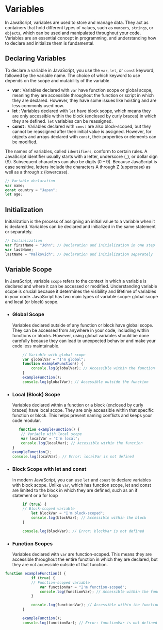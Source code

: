 # Variables

In JavaScript, variables are used to store and manage data. They act as containers that hold different types of values, such as `numbers`, `strings`, or `objects`, which can be used and manipulated throughout your code. Variables are an essential concept in programming, and understanding how to declare and initialize them is fundamental.

## Declaring Variables

To declare a variable in JavaScript, you use the `var`, `let`, or `const` keyword, followed by the variable name. The choice of which keyword to use depends on the scope and mutability of the variable.

- **var** : Variables declared with `var` have function scope or global scope, meaning they are accessible throughout the function or script in which they are declared. However, they have some issues like hoisting and are less commonly used now.
- **let** : Variables declared with `let` have block scope, which means they are only accessible within the block (enclosed by curly braces) in which they are defined. `let` variables can be reassigned.
- **const** : Variables declared with `const` are also block-scoped, but they cannot be reassigned after their initial value is assigned. However, for objects and arrays declared with `const`, their properties or elements can be modified.
 
The names of variables, called `identifiers`, conform to certain rules. A JavaScript identifier usually starts with a letter, underscore (_), or dollar sign ($). Subsequent characters can also be digits (0 – 9). Because JavaScript is case sensitive, letters include the characters A through Z (uppercase) as well as a through z (lowercase).

```javascript
// Variable declaration
var name; 
const country = "Japan";
let age;
```
## Initialization

Initialization is the process of assigning an initial value to a variable when it is declared. Variables can be declared and initialized in the same statement or separately.

```javascript
// Initialization
var firstName = "John"; // Declaration and initialization in one step
var lastName;
lastName = "Malkovich"; // Declaration and initialization separately
```

## Variable Scope

In JavaScript, variable `scope` refers to the context in which a variable is declared and where it can be accessed or modified. Understanding variable scope is crucial because it determines the visibility and lifetime of variables in your code. JavaScript has two main types of variable scope: global scope and local (or block) scope.

- ### Global Scope
  Variables declared outside of any function or block have global scope. They can be accessed from anywhere in your code, including within functions or blocks. However, using global variables should be done          carefully because they can lead to unexpected behavior and make your code less maintainable.
    
```javascript
        // Variable with global scope
        var globalVar = "I'm global";
        function exampleFunction() {
            console.log(globalVar); // Accessible within the function
        }
        exampleFunction();
        console.log(globalVar); // Accessible outside the function
```
 
   - ### Local (Block) Scope
     Variables declared within a function or a block (enclosed by curly braces) have local scope. They are only accessible within that specific function or block. This helps prevent naming conflicts and keeps           your code modular.
        ```javascript
           function exampleFunction() {
            // Variable with local scope
            var localVar = "I'm local";
            console.log(localVar); // Accessible within the function
        }
        exampleFunction();
        console.log(localVar); // Error: localVar is not defined
        ```

  - ### Block Scope with let and const
    In modern JavaScript, you can use `let` and `const` to declare variables with block scope. Unlike `var`, which has function scope, let and const are limited to the block in which they are defined, such           as an if statement or a for loop
```javascript
        if (true) {
        // Block-scoped variable
            let blockVar = "I'm block-scoped";
            console.log(blockVar); // Accessible within the block
        }

        console.log(blockVar); // Error: blockVar is not defined
```

- ### Function Scopes
   Variables declared with `var` are function-scoped. This means they are accessible throughout the entire function in which they are declared, but they are not accessible outside of that function.
```javascript
function exampleFunction() {
            if (true) {
            // Function-scoped variable
                var functionVar = "I'm function-scoped";
                console.log(functionVar); // Accessible within the function
            }

            console.log(functionVar); // Accessible within the function
        }

        exampleFunction();
        console.log(functionVar); // Error: functionVar is not defined outside the function
```


